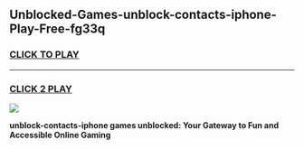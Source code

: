 
## Unblocked-Games-unblock-contacts-iphone-Play-Free-fg33q
<h3>
<a href="https://premium76.site?title=unblock-contacts-iphone&ref=10A">CLICK TO PLAY</a></h3>
<hr>

<h3>
<a href="https://premium76.site?title=unblock-contacts-iphone&ref=10A">CLICK 2 PLAY</a>
  
</h3>

<a href="https://premium76.site?title=unblock-contacts-iphone&ref=10A"><img src="https://clearcache.store/games.png"></a>


**unblock-contacts-iphone games unblocked: Your Gateway to Fun and Accessible Online Gaming**
